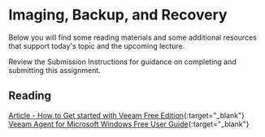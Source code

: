 # Imaging, Backup, and Recovery

Below you will find some reading materials and some additional resources that support today's topic and the upcoming lecture.

Review the Submission Instructions for guidance on completing and submitting this assignment.

## Reading

[Article - How to Get started with Veeam Free Edition](https://www.veeam.com/blog/how-to-get-started-with-veeam-backup-free-edition.html){:target="_blank"}
[Veeam Agent for Microsoft Windows Free User Guide](https://www.veeam.com/documentation-guides-datasheets.html?productId=42&version=product:42/162){:target="_blank"}

<!-- Mix it up! Create the questions with pointed answers, fill in the blank, or opinion/open ended -->
